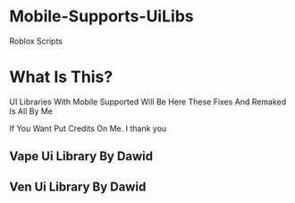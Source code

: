 # Mobile-Supports-UiLibs
Roblox Scripts

# What Is This?
UI Libraries With Mobile Supported Will Be Here 
These Fixes And Remaked Is All By Me

If You Want Put Credits On Me.
I thank you

## Vape Ui Library By Dawid

## Ven Ui Library By Dawid
